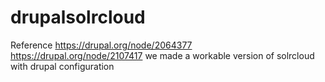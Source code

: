 drupalsolrcloud
===============

Reference https://drupal.org/node/2064377 https://drupal.org/node/2107417 we made a workable version of solrcloud with drupal configuration
